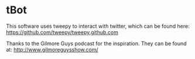 # tBot

This software uses tweepy to interact with twitter, which can be found here: 
https://github.com/tweepy/tweepy.github.com


Thanks to the Gilmore Guys podcast for the inspiration. They can be found at: 
http://www.gilmoreguysshow.com/
